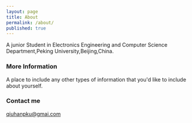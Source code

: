 ```yaml
---
layout: page
title: About
permalink: /about/
published: true
---
```



A junior Student in Electronics Engineering and Computer Science Department,Peking University,Beijing,China.

### More Information

A place to include any other types of information that you'd like to include about yourself.

### Contact me

[qiuhanpku@gmai.com](mailto:qiuhanpku@gmail.com)
